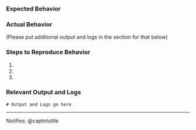 ### Expected Behavior


### Actual Behavior
(Please put additional output and logs in the section for that below)

### Steps to Reproduce Behavior

1.
2.
3.

### Relevant Output and Logs
```
# Output and Logs go here
```

---
Notifies: @captntuttle
